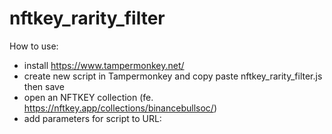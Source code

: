# nftkey_rarity_filter
How to use:
* install https://www.tampermonkey.net/
* create new script in Tampermonkey and copy paste nftkey_rarity_filter.js then save
* open an NFTKEY collection (fe. https://nftkey.app/collections/binancebullsoc/)
* add parameters for script to URL:


